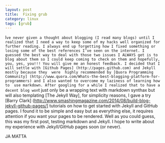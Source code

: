 ```yaml
---
layout: post
title:  Fixing grub
category: linux 
tags: [grub]
---
```


I`ve never given a thought about blogging (I read many blogs) until I realized that I need a way to keep
some of my hacks well organized for further reading. I always end up forgetting how I fixed something or
losing some of the best references I’ve seen on the internet. I guessed the best way to deal with those
two issues I ALWAYS get is to blog about them so I could keep coming to check on them and hopefully, you,
yes, you!!! You will give me an honest feedback. I decided that I will settle with [Github Pages]
(http://pages.github.com) and Jekyll mostly because they  were  highly recommended by
[Quora Programming Community] (http://www.quora.com/Whats-the-best-blogging-platform-for-programmers)
and I also wanted to overcome my laziness of learning how to  use markdown. After googling for a while
I realized that to have a decent blog won`t just only be a wrapping text with markdown synthax but will
also templating [The Jekyll Way], for simplicity reasons, I gave a try [Barry Clark] 
(http://www.smashingmagazine.com/2014/08/build-blog-jekyll-github-pages/] tutorials on how to get started
with Jekyll and GitHub pages. I found it to be simple and easy but as everything else, it requires
attention if you want your pages to be rendered. Well as you could guess, this was my first post,
testing markdown and Jekyll. I hope to write about my experience with Jekyll/GitHub pages soon (or never).

JA MATTA
